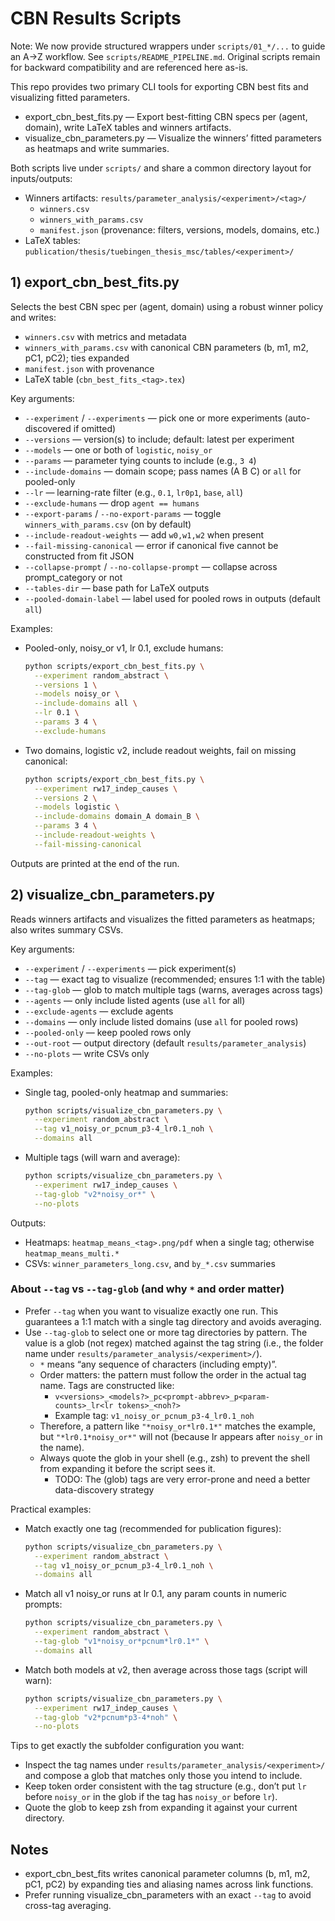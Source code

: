 # CBN Results Scripts

Note: We now provide structured wrappers under `scripts/01_*/...` to guide an A→Z
workflow. See `scripts/README_PIPELINE.md`. Original scripts remain for backward
compatibility and are referenced here as-is.

This repo provides two primary CLI tools for exporting CBN best fits and visualizing fitted parameters.

- export_cbn_best_fits.py — Export best-fitting CBN specs per (agent, domain), write LaTeX tables and winners artifacts.
- visualize_cbn_parameters.py — Visualize the winners’ fitted parameters as heatmaps and write summaries.

Both scripts live under `scripts/` and share a common directory layout for inputs/outputs:

- Winners artifacts: `results/parameter_analysis/<experiment>/<tag>/`
  - `winners.csv`
  - `winners_with_params.csv`
  - `manifest.json` (provenance: filters, versions, models, domains, etc.)
- LaTeX tables: `publication/thesis/tuebingen_thesis_msc/tables/<experiment>/`

## 1) export_cbn_best_fits.py

Selects the best CBN spec per (agent, domain) using a robust winner policy and writes:
- `winners.csv` with metrics and metadata
- `winners_with_params.csv` with canonical CBN parameters (b, m1, m2, pC1, pC2); ties expanded
- `manifest.json` with provenance
- LaTeX table (`cbn_best_fits_<tag>.tex`)

Key arguments:
- `--experiment` / `--experiments` — pick one or more experiments (auto-discovered if omitted)
- `--versions` — version(s) to include; default: latest per experiment
- `--models` — one or both of `logistic`, `noisy_or`
- `--params` — parameter tying counts to include (e.g., `3 4`)
- `--include-domains` — domain scope; pass names (A B C) or `all` for pooled-only
- `--lr` — learning-rate filter (e.g., `0.1`, `lr0p1`, `base`, `all`)
- `--exclude-humans` — drop `agent == humans`
- `--export-params` / `--no-export-params` — toggle `winners_with_params.csv` (on by default)
- `--include-readout-weights` — add `w0,w1,w2` when present
- `--fail-missing-canonical` — error if canonical five cannot be constructed from fit JSON
- `--collapse-prompt` / `--no-collapse-prompt` — collapse across prompt_category or not
- `--tables-dir` — base path for LaTeX outputs
- `--pooled-domain-label` — label used for pooled rows in outputs (default `all`)

Examples:
- Pooled-only, noisy_or v1, lr 0.1, exclude humans:
  ```bash
  python scripts/export_cbn_best_fits.py \
    --experiment random_abstract \
    --versions 1 \
    --models noisy_or \
    --include-domains all \
    --lr 0.1 \
    --params 3 4 \
    --exclude-humans
  ```
- Two domains, logistic v2, include readout weights, fail on missing canonical:
  ```bash
  python scripts/export_cbn_best_fits.py \
    --experiment rw17_indep_causes \
    --versions 2 \
    --models logistic \
    --include-domains domain_A domain_B \
    --params 3 4 \
    --include-readout-weights \
    --fail-missing-canonical
  ```

Outputs are printed at the end of the run.

## 2) visualize_cbn_parameters.py

Reads winners artifacts and visualizes the fitted parameters as heatmaps; also writes summary CSVs.

Key arguments:
- `--experiment` / `--experiments` — pick experiment(s)
- `--tag` — exact tag to visualize (recommended; ensures 1:1 with the table)
- `--tag-glob` — glob to match multiple tags (warns, averages across tags)
- `--agents` — only include listed agents (use `all` for all)
- `--exclude-agents` — exclude agents
- `--domains` — only include listed domains (use `all` for pooled rows)
- `--pooled-only` — keep pooled rows only
- `--out-root` — output directory (default `results/parameter_analysis`)
- `--no-plots` — write CSVs only

Examples:
- Single tag, pooled-only heatmap and summaries:
  ```bash
  python scripts/visualize_cbn_parameters.py \
    --experiment random_abstract \
    --tag v1_noisy_or_pcnum_p3-4_lr0.1_noh \
    --domains all
  ```
- Multiple tags (will warn and average):
  ```bash
  python scripts/visualize_cbn_parameters.py \
    --experiment rw17_indep_causes \
    --tag-glob "v2*noisy_or*" \
    --no-plots
  ```

Outputs:
- Heatmaps: `heatmap_means_<tag>.png/pdf` when a single tag; otherwise `heatmap_means_multi.*`
- CSVs: `winner_parameters_long.csv`, and `by_*.csv` summaries

### About `--tag` vs `--tag-glob` (and why `*` and order matter)

- Prefer `--tag` when you want to visualize exactly one run. This guarantees a 1:1 match with a single tag directory and avoids averaging.
- Use `--tag-glob` to select one or more tag directories by pattern. The value is a glob (not regex) matched against the tag string (i.e., the folder name under `results/parameter_analysis/<experiment>/`).
  - `*` means “any sequence of characters (including empty)”.
  - Order matters: the pattern must follow the order in the actual tag name. Tags are constructed like:
    - `v<versions>_<models?>_pc<prompt-abbrev>_p<param-counts>_lr<lr tokens>_<noh?>`
    - Example tag: `v1_noisy_or_pcnum_p3-4_lr0.1_noh`
  - Therefore, a pattern like `"*noisy_or*lr0.1*"` matches the example, but `"*lr0.1*noisy_or*"` will not (because lr appears after `noisy_or` in the name).
  - Always quote the glob in your shell (e.g., zsh) to prevent the shell from expanding it before the script sees it.
    - TODO: The (glob) tags are very error-prone and need a better data-discovery strategy

Practical examples:

- Match exactly one tag (recommended for publication figures):
  ```bash
  python scripts/visualize_cbn_parameters.py \
    --experiment random_abstract \
    --tag v1_noisy_or_pcnum_p3-4_lr0.1_noh \
    --domains all
  ```

- Match all v1 noisy_or runs at lr 0.1, any param counts in numeric prompts:
  ```bash
  python scripts/visualize_cbn_parameters.py \
    --experiment random_abstract \
    --tag-glob "v1*noisy_or*pcnum*lr0.1*" \
    --domains all
  ```

- Match both models at v2, then average across those tags (script will warn):
  ```bash
  python scripts/visualize_cbn_parameters.py \
    --experiment rw17_indep_causes \
    --tag-glob "v2*pcnum*p3-4*noh" \
    --no-plots
  ```

Tips to get exactly the subfolder configuration you want:
- Inspect the tag names under `results/parameter_analysis/<experiment>/` and compose a glob that matches only those you intend to include.
- Keep token order consistent with the tag structure (e.g., don’t put `lr` before `noisy_or` in the glob if the tag has `noisy_or` before `lr`).
- Quote the glob to keep zsh from expanding it against your current directory.

## Notes
- export_cbn_best_fits writes canonical parameter columns (b, m1, m2, pC1, pC2) by expanding ties and aliasing names across link functions.
- Prefer running visualize_cbn_parameters with an exact `--tag` to avoid cross-tag averaging.
